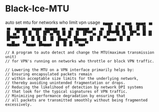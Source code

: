 # Black-Ice-MTU
auto set mtu for networks who limit vpn usage
▗▄▄▖ ▗▖    ▗▄▖  ▗▄▄▖▗▖ ▗▖    ▗▄▄▄▖ ▗▄▄▖▗▄▄▄▖    ▗▖  ▗▖▗▄▄▄▖▗▖ ▗▖
▐▌ ▐▌▐▌   ▐▌ ▐▌▐▌   ▐▌▗▞▘      █  ▐▌   ▐▌       ▐▛▚▞▜▌  █  ▐▌ ▐▌
▐▛▀▚▖▐▌   ▐▛▀▜▌▐▌   ▐▛▚▖       █  ▐▌   ▐▛▀▀▘    ▐▌  ▐▌  █  ▐▌ ▐▌
▐▙▄▞▘▐▙▄▄▖▐▌ ▐▌▝▚▄▄▖▐▌ ▐▌    ▗▄█▄▖▝▚▄▄▖▐▙▄▄▖    ▐▌  ▐▌  █  ▝▚▄▞▘

```
// A program to auto detect and change the MTU(maximum transmission unit)
// for VPN's running on networks who throttle or block VPN traffic.

// Lowering the MTU on a VPN interface primarily helps by:
// Ensuring encapsulated packets remain
// within acceptable size limits for the underlying network,
// thereby avoiding unintended fragmentation or drops.
// Reducing the likelihood of detection by network DPI systems
// that look for the typical signatures of VPN traffic.
// Minimizing performance degradation by ensuring that
// all packets are transmitted smoothly without being fragmented excessively.
```

